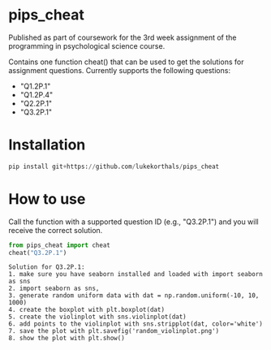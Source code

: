 # pips_cheat
Published as part of coursework for the 3rd week assignment of the programming in psychological science course.

Contains one function cheat() that can be used to get the solutions for assignment questions.
Currently supports the following questions:
- "Q1.2P.1"
- "Q1.2P.4"
- "Q2.2P.1"
- "Q3.2P.1"

# Installation
```python
pip install git+https://github.com/lukekorthals/pips_cheat
``` 

# How to use
Call the function with a supported question ID (e.g., "Q3.2P.1") and you will receive the correct solution. 
```python
from pips_cheat import cheat
cheat("Q3.2P.1")
```

    Solution for Q3.2P.1:
    1. make sure you have seaborn installed and loaded with import seaborn as sns 
    2. import seaborn as sns, 
    3. generate random uniform data with dat = np.random.uniform(-10, 10, 1000) 
    4. create the boxplot with plt.boxplot(dat) 
    5. create the violinplot with sns.violinplot(dat) 
    6. add points to the violinplot with sns.stripplot(dat, color='white') 
    7. save the plot with plt.savefig('random_violinplot.png') 
    8. show the plot with plt.show()
    
    
